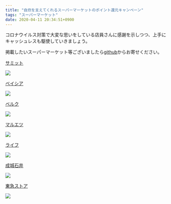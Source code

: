 ```yaml
---
title: "自炊を支えてくれるスーパーマーケットのポイント還元キャンペーン"
tags: "スーパーマーケット"
date: 2020-04-11 20:34:51+0900
---
```


コロナウイルス対策で大変な思いをしている店員さんに感謝を示しつつ、上手にキャッシュレスも駆使していきましょう。

掲載したいスーパーマーケット等ございましたら[github](https://github.com/usop4/pokanpo/)からお寄せください。

[サミット](https://pokanpo.com/tags/サミット)

![](https://pokanpo.com/shops/サミット.png)

[ベイシア](https://pokanpo.com/tags/ベイシア)

![](https://pokanpo.com/shops/ベイシア.png)

[ベルク](https://pokanpo.com/tags/ベルク)

![](https://pokanpo.com/shops/ベルク.png)

[マルエツ](https://pokanpo.com/tags/マルエツ)

![](https://pokanpo.com/shops/マルエツ.png)

[ライフ](https://pokanpo.com/tags/ライフ)

![](https://pokanpo.com/shops/ライフ.png)

[成城石井](https://pokanpo.com/tags/成城石井)

![](https://pokanpo.com/shops/成城石井.png)

[東急ストア](https://pokanpo.com/tags/東急ストア)

![](https://pokanpo.com/shops/東急ストア.png)
